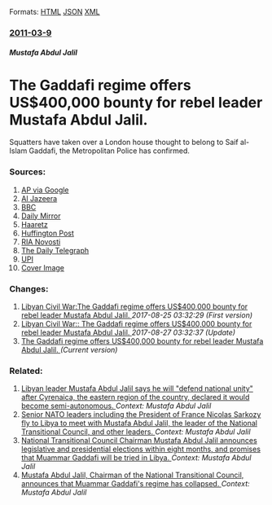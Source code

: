 
Formats: [HTML](/news/2011/03/9/the-gaddafi-regime-offers-us-400-000-bounty-for-rebel-leader-mustafa-abdul-jalil.html)  [JSON](/news/2011/03/9/the-gaddafi-regime-offers-us-400-000-bounty-for-rebel-leader-mustafa-abdul-jalil.json)  [XML](/news/2011/03/9/the-gaddafi-regime-offers-us-400-000-bounty-for-rebel-leader-mustafa-abdul-jalil.xml)  

### [2011-03-9](/news/2011/03/9/index.md)

##### Mustafa Abdul Jalil
# The Gaddafi regime offers US$400,000 bounty for rebel leader Mustafa Abdul Jalil. 

Squatters have taken over a London house thought to belong to Saif al-Islam Gaddafi, the Metropolitan Police has confirmed.


### Sources:

1. [AP via Google](http://www.google.com/hostednews/ap/article/ALeqM5geVGM9M2CuvL3bfriihOrSlA7bBQ?docId=bc26a21c302d45dd9ce18b8c9cd14e54)
2. [Al Jazeera](http://english.aljazeera.net/news/africa/2011/03/201139138156335.html)
3. [BBC](http://www.bbc.co.uk/news/uk-12692565)
4. [Daily Mirror](http://www.mirror.co.uk/news/top-stories/2011/03/03/egyptian-special-forces-secretly-storm-libya-115875-22962119/)
5. [Haaretz](http://www.haaretz.com/news/international/libyan-authorities-offer-bounty-for-key-rebel-leader-1.348170)
6. [Huffington Post](http://www.huffingtonpost.com/2011/03/09/gaddafi-oil-libya-news_n_833544.html)
7. [RIA Novosti](http://en.rian.ru/world/20110309/162928578.html)
8. [The Daily Telegraph](http://www.telegraph.co.uk/news/worldnews/africaandindianocean/libya/8372139/Libya-BBC-crew-beaten-and-given-mock-executions.html)
9. [UPI](http://www.upi.com/Top_News/Special/2011/03/09/Egypt-aids-Libyan-rebels-against-Gadhafi/UPI-42161299696518/)
9. [Cover Image](http://ichef-1.bbci.co.uk/news/1024/media/images/44536000/jpg/_44536487_breaking_splash_466x260.jpg)

### Changes:

1. [Libyan Civil War:The Gaddafi regime offers US$400,000 bounty for rebel leader Mustafa Abdul Jalil. ](/news/2011/03/9/libyan-civil-war-pthe-gaddafi-regime-offers-us-400-000-bounty-for-rebel-leader-mustafa-abdul-jalil.md) _2017-08-25 03:32:29 (First version)_
2. [Libyan Civil War:: The Gaddafi regime offers US$400,000 bounty for rebel leader Mustafa Abdul Jalil. ](/news/2011/03/9/libyan-civil-war-the-gaddafi-regime-offers-us-400-000-bounty-for-rebel-leader-mustafa-abdul-jalil.md) _2017-08-27 03:32:37 (Update)_
2. [The Gaddafi regime offers US$400,000 bounty for rebel leader Mustafa Abdul Jalil. ](/news/2011/03/9/the-gaddafi-regime-offers-us-400-000-bounty-for-rebel-leader-mustafa-abdul-jalil.md) _(Current version)_

### Related:

1. [Libyan leader Mustafa Abdul Jalil says he will "defend national unity" after Cyrenaica, the eastern region of the country, declared it would become semi-autonomous. ](/news/2012/03/7/libyan-leader-mustafa-abdul-jalil-says-he-will-defend-national-unity-after-cyrenaica-the-eastern-region-of-the-country-declared-it-would.md) _Context: Mustafa Abdul Jalil_
2. [Senior NATO leaders including the President of France Nicolas Sarkozy fly to Libya to meet with Mustafa Abdul Jalil, the leader of the National Transitional Council, and other leaders. ](/news/2011/09/15/senior-nato-leaders-including-the-president-of-france-nicolas-sarkozy-fly-to-libya-to-meet-with-mustafa-abdul-jalil-the-leader-of-the-natio.md) _Context: Mustafa Abdul Jalil_
3. [National Transitional Council Chairman Mustafa Abdul Jalil announces legislative and presidential elections within eight months, and promises that Muammar Gaddafi will be tried in Libya. ](/news/2011/08/24/national-transitional-council-chairman-mustafa-abdul-jalil-announces-legislative-and-presidential-elections-within-eight-months-and-promise.md) _Context: Mustafa Abdul Jalil_
4. [Mustafa Abdul Jalil, Chairman of the National Transitional Council, announces that Muammar Gaddafi's regime has collapsed. ](/news/2011/08/22/mustafa-abdul-jalil-chairman-of-the-national-transitional-council-announces-that-muammar-gaddafi-s-regime-has-collapsed.md) _Context: Mustafa Abdul Jalil_
